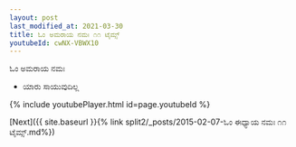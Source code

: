 ```yaml
---
layout: post
last_modified_at: 2021-03-30
title: ಓಂ ಅಮರಾಯ ನಮಃ ೧೧ ಟೈಮ್ಸ್
youtubeId: cwNX-VBWX10
---
```

 
 
 ಓಂ ಅಮರಾಯ ನಮಃ  
 
 -  ಯಾರು ಸಾಯುವುದಿಲ್ಲ 
 
  
 
  
 
 
 
 
 
 


{% include youtubePlayer.html id=page.youtubeId %}
 
[Next]({{ site.baseurl }}{% link  split2/_posts/2015-02-07-ಓಂ ಈಧ್ಯಾಯ ನಮಃ ೧೧ ಟೈಮ್ಸ್.md%})
 
